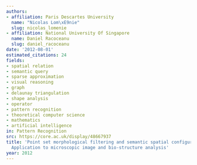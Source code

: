 ```yaml
---
authors:
- affiliation: Paris Descartes University
  name: "Nicolas Lom\xE9nie"
  slug: nicolas_lomenie
- affiliation: National University Of Singapore
  name: Daniel Racoceanu
  slug: daniel_racoceanu
date: '2012-08-01'
estimated_citations: 24
fields:
- spatial relation
- semantic query
- sparse approximation
- visual reasoning
- graph
- delaunay triangulation
- shape analysis
- operator
- pattern recognition
- theoretical computer science
- mathematics
- artificial intelligence
in: Pattern Recognition
src: https://core.ac.uk/display/48667937
title: 'Point set morphological filtering and semantic spatial configuration modeling:
  Application to microscopic image and bio-structure analysis'
year: 2012
---
```

